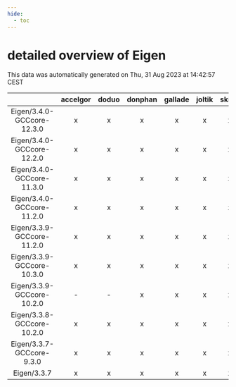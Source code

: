 ```yaml
---
hide:
  - toc
---
```


detailed overview of Eigen
==========================


This data was automatically generated on Thu, 31 Aug 2023 at 14:42:57 CEST  

| |accelgor|doduo|donphan|gallade|joltik|skitty|swalot|victini|
| :---: | :---: | :---: | :---: | :---: | :---: | :---: | :---: | :---: |
|Eigen/3.4.0-GCCcore-12.3.0|x|x|x|x|x|x|x|x|
|Eigen/3.4.0-GCCcore-12.2.0|x|x|x|x|x|x|x|x|
|Eigen/3.4.0-GCCcore-11.3.0|x|x|x|x|x|x|x|x|
|Eigen/3.4.0-GCCcore-11.2.0|x|x|x|x|x|x|x|x|
|Eigen/3.3.9-GCCcore-11.2.0|x|x|x|x|x|x|x|x|
|Eigen/3.3.9-GCCcore-10.3.0|x|x|x|x|x|x|x|x|
|Eigen/3.3.9-GCCcore-10.2.0|-|-|x|x|x|x|-|x|
|Eigen/3.3.8-GCCcore-10.2.0|x|x|x|x|x|x|x|x|
|Eigen/3.3.7-GCCcore-9.3.0|x|x|x|x|x|x|x|x|
|Eigen/3.3.7|x|x|x|x|x|x|x|x|
